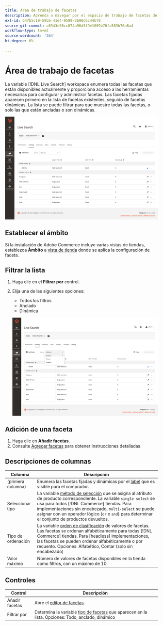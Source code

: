 ```yaml
---
title: Área de trabajo de facetas
description: Aprenda a navegar por el espacio de trabajo de facetas de Live Search.
exl-id: b47b5c19-59bb-41e4-9599-3b90cbc44b70
source-git-commit: a8943e56cc074a96d3f9e1009b76fa589b76a8a4
workflow-type: tm+mt
source-wordcount: '264'
ht-degree: 0%

---
```


# Área de trabajo de facetas

La variable [!DNL Live Search] workspace enumera todas las facetas que están disponibles actualmente y proporciona acceso a las herramientas necesarias para configurar y administrar facetas. Las facetas fijadas aparecen primero en la lista de facetas existentes, seguido de facetas dinámicas. La lista se puede filtrar para que muestre todas las facetas, o solo las que están ancladas o son dinámicas.

![Espacio de trabajo de facetas](assets/faceting-workspace.png)

## Establecer el ámbito

Si la instalación de Adobe Commerce incluye varias vistas de tiendas, establezca **Ámbito** a [vista de tienda](https://docs.magento.com/user-guide/configuration/scope.html) donde se aplica la configuración de faceta.

## Filtrar la lista

1. Haga clic en el **Filtrar por** control.
1. Elija una de las siguientes opciones:

   * Todos los filtros
   * Anclado
   * Dinámica

   ![Espacio de trabajo de facetas](assets/facets-filter-by.png)

## Adición de una faceta

1. Haga clic en **Añadir facetas**.
1. Consulte [Agregar facetas](facets-add.md) para obtener instrucciones detalladas.

## Descripciones de columnas

| Columna | Descripción |
|--- |--- |
| (primera columna) | Enumera las facetas fijadas y dinámicas por el [label](facets-type.md) que es visible para el comprador. |
| Seleccionar tipo | La variable [método de selección](facets-type.md) que se asigna al atributo de producto correspondiente. La variable `single select` se usa para todos [!DNL Commerce] tiendas. Para implementaciones sin encabezado, `multi-select` se puede asignar con un operador lógico (`or` o `and`) para determinar el conjunto de productos devueltos. |
| Tipo de ordenación | La variable [orden de clasificación](facets-type.md) de valores de facetas. Las facetas se ordenan alfabéticamente para todas [!DNL Commerce] tiendas. Para [headless] implementaciones, las facetas se pueden ordenar alfabéticamente o por recuento. Opciones: Alfabético, Contar (solo sin encabezado) |
| Valor máximo | Número de valores de facetas disponibles en la tienda como filtros, con un máximo de 10. |

## Controles

| Control | Descripción |
|--- |--- |
| Añadir facetas | Abre el [editor de facetas](facets-add.md). |
| Filtrar por | Determina la variable [tipo de facetas](facets-type.md) que aparecen en la lista. Opciones: Todo, anclado, dinámico |
